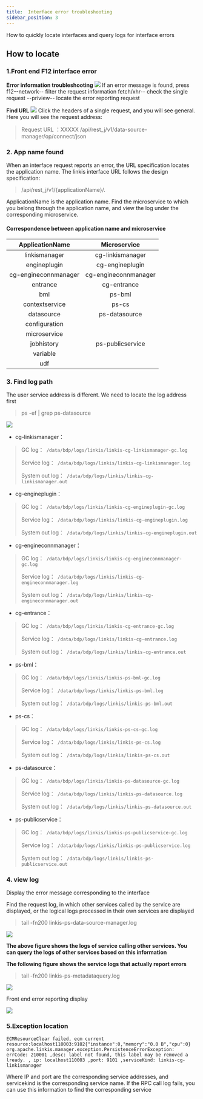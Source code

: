 ```yaml
---
title:  Interface error troubleshooting
sidebar_position: 3
---
```


How to quickly locate interfaces and query logs for interface errors

##  How to locate

###  1.Front end F12 interface error
**Error information troubleshooting**
![](/Images/tuning-and-troubleshooting/error-guide/errorMsg.png)
If an error message is found, press f12--network-- filter the request information fetch/xhr-- check the single request --priview-- locate the error reporting request

**Find URL**
![](/Images/tuning-and-troubleshooting/error-guide/findUrl.png)
Click the headers of a single request, and you will see general. Here you will see the request address:
>Request URL ：XXXXX /api/rest_j/v1/data-source-manager/op/connect/json

###  2. App name found
When an interface request reports an error, the URL specification locates the application name.
The linkis interface URL follows the design specification:
>/api/rest_j/v1/{applicationName}/.

ApplicationName is the application name. Find the microservice to which you belong through the application name, and view the log under the corresponding microservice.

####  Correspondence between application name and microservice

|ApplicationName|Microservice|
|:----:|:----:|
|linkismanager|cg-linkismanager|
|engineplugin|cg-engineplugin|
|cg-engineconnmanager|cg-engineconnmanager|
|entrance|cg-entrance|
|bml|ps-bml|
|contextservice|ps-cs|
|datasource|ps-datasource|
|configuration||
|microservice||
|jobhistory|ps-publicservice|
|variable||
|udf||


###  3. Find log path
The user service address is different. We need to locate the log address first
> ps -ef | grep  ps-datasource

![](/Images/tuning-and-troubleshooting/error-guide/logs.png)

- cg-linkismanager：
>GC log：` /data/bdp/logs/linkis/linkis-cg-linkismanager-gc.log`
>
>Service log：` /data/bdp/logs/linkis/linkis-cg-linkismanager.log`
>
>System out log：` /data/bdp/logs/linkis/linkis-cg-linkismanager.out`

- cg-engineplugin：
>GC log：` /data/bdp/logs/linkis/linkis-cg-engineplugin-gc.log`
>
>Service log：` /data/bdp/logs/linkis/linkis-cg-engineplugin.log`
>
>System out log：` /data/bdp/logs/linkis/linkis-cg-engineplugin.out`

- cg-engineconnmanager：
>GC log：` /data/bdp/logs/linkis/linkis-cg-engineconnmanager-gc.log`
>
>Service log：` /data/bdp/logs/linkis/linkis-cg-engineconnmanager.log`
>
>System out log：` /data/bdp/logs/linkis/linkis-cg-engineconnmanager.out`

- cg-entrance：
>GC log：` /data/bdp/logs/linkis/linkis-cg-entrance-gc.log`
>
>Service log：` /data/bdp/logs/linkis/linkis-cg-entrance.log`
>
>System out log：` /data/bdp/logs/linkis/linkis-cg-entrance.out`

- ps-bml：
>GC log：` /data/bdp/logs/linkis/linkis-ps-bml-gc.log`
>
>Service log：` /data/bdp/logs/linkis/linkis-ps-bml.log`
>
>System out log：` /data/bdp/logs/linkis/linkis-ps-bml.out`

- ps-cs：
>GC log：` /data/bdp/logs/linkis/linkis-ps-cs-gc.log`
>
>Service log：` /data/bdp/logs/linkis/linkis-ps-cs.log`
>
>System out log：` /data/bdp/logs/linkis/linkis-ps-cs.out`

- ps-datasource：
>GC log：` /data/bdp/logs/linkis/linkis-ps-datasource-gc.log`
>
>Service log：` /data/bdp/logs/linkis/linkis-ps-datasource.log`
>
>System out log：` /data/bdp/logs/linkis/linkis-ps-datasource.out`

- ps-publicservice：
>GC log：` /data/bdp/logs/linkis/linkis-ps-publicservice-gc.log`
>
>Service log：` /data/bdp/logs/linkis/linkis-ps-publicservice.log`
>
>System out log：` /data/bdp/logs/linkis/linkis-ps-publicservice.out`

###  4. view log
Display the error message corresponding to the interface

Find the request log, in which other services called by the service are displayed, or the logical logs processed in their own services are displayed
>tail -fn200 linkis-ps-data-source-manager.log

![](/Images/tuning-and-troubleshooting/error-guide/datasourcemanager.png)

**The above figure shows the logs of service calling other services. You can query the logs of other services based on this information**

**The following figure shows the service logs that actually report errors**

>tail -fn200 linkis-ps-metadataquery.log

![](/Images/tuning-and-troubleshooting/error-guide/errorMsgFromMeta.png)

Front end error reporting display

![](/Images/tuning-and-troubleshooting/error-guide/errorMsg.png)


### 5.Exception location
`ECMResourceClear failed, ecm current resource:localhost110003:9102{"instance":0,"memory":"0.0 B","cpu":0} org.apache.linkis.manager.exception.PersistenceErrorException: errCode: 210001 ,desc: label not found, this label may be removed a
lready. , ip: localhost110003 ,port: 9101 ,serviceKind: linkis-cg-linkismanager`

Where IP and port are the corresponding service addresses, and servicekind is the corresponding service name. If the RPC call log fails, you can use this information to find the corresponding service